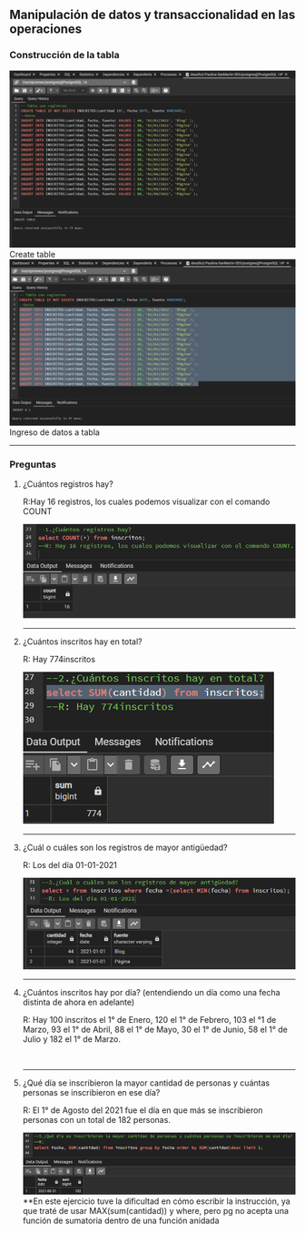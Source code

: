 <h2>Manipulación de datos y transaccionalidad en las operaciones</h2>
<h3>Construcción de la tabla</h3>
<img src='https://github.com/PauliPuli/DE-Inscripciones/blob/063966095d025d89feda578e10df47be0e01de37/img/pg-1.png'>
<figcaption>Create table</figcaption>
<img src='https://github.com/PauliPuli/DE-Inscripciones/blob/063966095d025d89feda578e10df47be0e01de37/img/pg-insert.png'>
<figcaption>Ingreso de datos a tabla</figcaption>
<hr>
<h3>Preguntas</h3>
<ol>
<li>¿Cuántos registros hay?</li>
<p> R:Hay 16 registros, los cuales podemos visualizar con el comando COUNT </p>
<img src='https://github.com/PauliPuli/DE-Inscripciones/blob/063966095d025d89feda578e10df47be0e01de37/img/count.png'>
<hr>
<li>¿Cuántos inscritos hay en total?</li>
<p>R: Hay 774inscritos</p>
<img src='https://github.com/PauliPuli/DE-Inscripciones/blob/063966095d025d89feda578e10df47be0e01de37/img/sum.png'>
<hr>
<li>¿Cuál o cuáles son los registros de mayor antigüedad?</li>
<p>R: Los del día 01-01-2021</p>
<img src='https://github.com/PauliPuli/DE-Inscripciones/blob/063966095d025d89feda578e10df47be0e01de37/img/subconsulta-antiguedad.png'>
<hr>
<li>¿Cuántos inscritos hay por día? (entendiendo un día como una fecha distinta de ahora en adelante)</li>
  <p>R: Hay 100 inscritos el 1° de Enero, 120 el 1° de Febrero, 103 el °1 de Marzo, 93 el 1° de Abril, 88 el 1° de Mayo, 30 el 1° de Junio, 58 el 1° de Julio y 182 el 1° de Marzo.</p>
<img scr='https://github.com/PauliPuli/DE-Inscripciones/blob/main/img/inscritosxDia.png'>
<hr>
<li>¿Qué día se inscribieron la mayor cantidad de personas y cuántas personas se inscribieron en ese día?</li>
<p>R: El 1° de Agosto del 2021 fue el día en que más se inscribieron personas con un total de 182 personas.</p>
<img src='https://github.com/PauliPuli/DE-Inscripciones/blob/063966095d025d89feda578e10df47be0e01de37/img/mayorinscritosxdia.png'>
<figcaption>**En este ejercicio tuve la dificultad en cómo escribir la instrucción, ya que traté de usar MAX(sum(cantidad)) y where, pero pg no acepta una función de sumatoria dentro de una función anidada</figcaption>
</ol>
